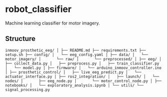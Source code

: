 # robot_classifier
Machine learning classifier for motor imagery.

## Structure

``
inmoov_prosthetic_eeg/
│
├── README.md
├── requirements.txt
├── setup.sh
├── config/
│   └── eeg_config.yaml
│
├── data/
│   └── motor_imagery/
│       └── raw/
│       └── preprocessed/
│
├── eeg/
│   ├── collect_data.py
│   ├── preprocess.py
│   ├── train_classifier.py
│   └── model.py
│
├── firmware/
│   └── arduino_inmoov_controller.ino
│
├── prosthetic_control/
│   ├── live_eeg_predict.py
│   └── actuator_interface.py
│
├── ros2_integration/
│   ├── launch/
│   └── nodes/
│       ├── eeg_node.py
│       └── motor_control_node.py
│
├── notebooks/
│   └── exploratory_analysis.ipynb
│
└── utils/
    └── signal_processing.py
``
